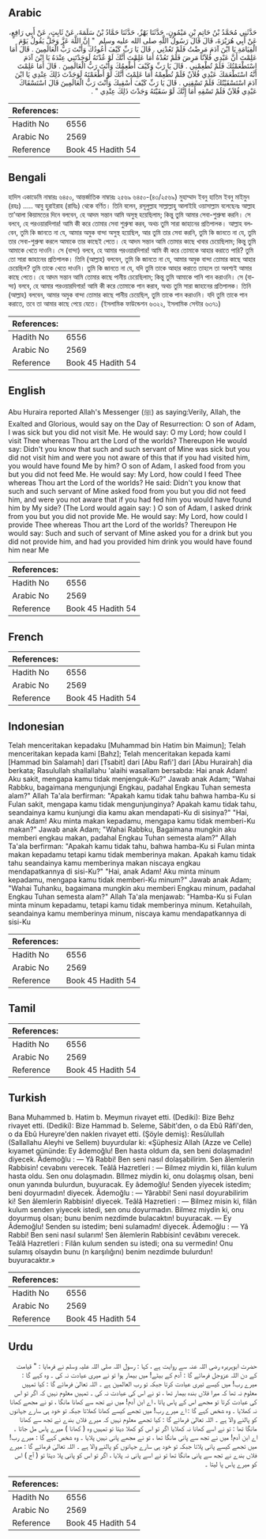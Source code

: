 ## Arabic


<div dir="rtl" lang="ar" style={{fontSize:'larger',backgroundColor:'#f8f9fa',padding:20}}>
حَدَّثَنِي مُحَمَّدُ بْنُ حَاتِمِ بْنِ مَيْمُونٍ، حَدَّثَنَا بَهْزٌ، حَدَّثَنَا حَمَّادُ بْنُ سَلَمَةَ، عَنْ ثَابِتٍ، عَنْ أَبِي رَافِعٍ، عَنْ أَبِي هُرَيْرَةَ، قَالَ قَالَ رَسُولُ اللَّهِ صلى الله عليه وسلم ‏ "‏ إِنَّ اللَّهَ عَزَّ وَجَلَّ يَقُولُ يَوْمَ الْقِيَامَةِ يَا ابْنَ آدَمَ مَرِضْتُ فَلَمْ تَعُدْنِي ‏.‏ قَالَ يَا رَبِّ كَيْفَ أَعُودُكَ وَأَنْتَ رَبُّ الْعَالَمِينَ ‏.‏ قَالَ أَمَا عَلِمْتَ أَنَّ عَبْدِي فُلاَنًا مَرِضَ فَلَمْ تَعُدْهُ أَمَا عَلِمْتَ أَنَّكَ لَوْ عُدْتَهُ لَوَجَدْتَنِي عِنْدَهُ يَا ابْنَ آدَمَ اسْتَطْعَمْتُكَ فَلَمْ تُطْعِمْنِي ‏.‏ قَالَ يَا رَبِّ وَكَيْفَ أُطْعِمُكَ وَأَنْتَ رَبُّ الْعَالَمِينَ ‏.‏ قَالَ أَمَا عَلِمْتَ أَنَّهُ اسْتَطْعَمَكَ عَبْدِي فُلاَنٌ فَلَمْ تُطْعِمْهُ أَمَا عَلِمْتَ أَنَّكَ لَوْ أَطْعَمْتَهُ لَوَجَدْتَ ذَلِكَ عِنْدِي يَا ابْنَ آدَمَ اسْتَسْقَيْتُكَ فَلَمْ تَسْقِنِي ‏.‏ قَالَ يَا رَبِّ كَيْفَ أَسْقِيكَ وَأَنْتَ رَبُّ الْعَالَمِينَ قَالَ اسْتَسْقَاكَ عَبْدِي فُلاَنٌ فَلَمْ تَسْقِهِ أَمَا إِنَّكَ لَوْ سَقَيْتَهُ وَجَدْتَ ذَلِكَ عِنْدِي ‏"‏ ‏.‏
</div>
<div style={{backgroundColor:'#f8f9fa',padding:20, marginBottom: 10}}><table> <thead> <tr> <th>References:</th> <th></th> </tr> </thead> <tbody><tr><td>Hadith No</td><td>6556</td></tr><tr><td>Arabic No</td><td>2569</td></tr><tr><td>Reference</td><td>Book 45 Hadith 54</td></tr></tbody></table></div>

## Bengali


<div dir="ltr" lang="bn" style={{fontSize:'larger',backgroundColor:'#f8f9fa',padding:20}}>
হাদিস একাডেমি নাম্বারঃ ৬৪৫০, আন্তর্জাতিক নাম্বারঃ ২৫৬৯ ৬৪৫০-(৪৩/২৫৬৯) মুহাম্মাদ ইবনু হাতিম ইবনু মাইমুন (রহঃ) ..... আবু হুরাইরাহ (রাযিঃ) থেকে বর্ণিত। তিনি বলেন, রসূলুল্লাহ সাল্লাল্লাহু আলাইহি ওয়াসাল্লাম বলেছেনঃ আল্লাহ তা’আলা কিয়ামতের দিনে বলবেন, হে আদম সন্তান আমি অসুস্থ হয়েছিলাম; কিন্তু তুমি আমার সেবা-শুশ্রুষা করনি। সে বলবে, হে পরওয়ারদিগার! আমি কী করে তোমার সেবা শুশ্রুষা করব, অথচ তুমি সারা জাহানের প্রতিপালক। আল্লাহ বলবেন, তুমি কি জানতে না যে, আমার অমুক বান্দা অসুস্থ হয়েছিল, আর তুমি তার সেবা করনি, তুমি কি জানতে না যে, তুমি তার সেবা-শুশ্রুষা করলে আমাকে তার কাছেই পেতে। হে আদম সন্তান আমি তোমার কাছে খাবার চেয়েছিলাম; কিন্তু তুমি আমাকে খেতে দাওনি। সে (বান্দা) বলবে, হে আমার পরওয়ারদিগার! আমি কী করে তোমাকে আহার করাতে পারি? তুমি তো সারা জাহানের প্রতিপালক। তিনি (আল্লাহ) বলবেন, তুমি কি জানতে না যে, আমার অমুক বান্দা তোমার কাছে আহার চেয়েছিল? তুমি তাকে খেতে দাওনি। তুমি কি জানতে না যে, যদি তুমি তাকে আহার করাতে তাহলে তা অবশ্যই আমার কাছে পেতে। হে আদম সন্তান আমি তোমার কাছে পানীয় চেয়েছিলাম; কিন্তু তুমি আমাকে পানি পান করাওনি। সে (বান্দা) বলবে, হে আমার পরওয়ারদিগার! আমি কী করে তোমাকে পান করাব, অথচ তুমি সারা জাহানের প্রতিপালক। তিনি (আল্লাহ) বলবেন, আমার অমুক বান্দা তোমার কাছে পানীয় চেয়েছিল, তুমি তাকে পান করাওনি। যদি তুমি তাকে পান করাতে, তবে তা আমার কাছে পেয়ে যেতে। (ইসলামিক ফাউন্ডেশন ৬৩২২, ইসলামিক সেন্টার ৬৩৭১)
</div>
<div style={{backgroundColor:'#f8f9fa',padding:20, marginBottom: 10}}><table> <thead> <tr> <th>References:</th> <th></th> </tr> </thead> <tbody><tr><td>Hadith No</td><td>6556</td></tr><tr><td>Arabic No</td><td>2569</td></tr><tr><td>Reference</td><td>Book 45 Hadith 54</td></tr></tbody></table></div>

## English


<div dir="ltr" lang="en" style={{fontSize:'larger',backgroundColor:'#f8f9fa',padding:20}}>
Abu Huraira reported Allah's Messenger (ﷺ) as saying:Verily, Allah, the Exalted and Glorious, would say on the Day of Resurrection: O son of Adam, I was sick but you did not visit Me. He would say: O my Lord; how could I visit Thee whereas Thou art the Lord of the worlds? Thereupon He would say: Didn't you know that such and such servant of Mine was sick but you did not visit him and were you not aware of this that if you had visited him, you would have found Me by him? O son of Adam, I asked food from you but you did not feed Me. He would say: My Lord, how could I feed Thee whereas Thou art the Lord of the worlds? He said: Didn't you know that such and such servant of Mine asked food from you but you did not feed him, and were you not aware that if you had fed him you would have found him by My side? (The Lord would again say: ) O son of Adam, I asked drink from you but you did not provide Me. He would say: My Lord, how could I provide Thee whereas Thou art the Lord of the worlds? Thereupon He would say: Such and such of servant of Mine asked you for a drink but you did not provide him, and had you provided him drink you would have found him near Me
</div>
<div style={{backgroundColor:'#f8f9fa',padding:20, marginBottom: 10}}><table> <thead> <tr> <th>References:</th> <th></th> </tr> </thead> <tbody><tr><td>Hadith No</td><td>6556</td></tr><tr><td>Arabic No</td><td>2569</td></tr><tr><td>Reference</td><td>Book 45 Hadith 54</td></tr></tbody></table></div>

## French


<div dir="ltr" lang="fr" style={{fontSize:'larger',backgroundColor:'#f8f9fa',padding:20}}>

</div>
<div style={{backgroundColor:'#f8f9fa',padding:20, marginBottom: 10}}><table> <thead> <tr> <th>References:</th> <th></th> </tr> </thead> <tbody><tr><td>Hadith No</td><td>6556</td></tr><tr><td>Arabic No</td><td>2569</td></tr><tr><td>Reference</td><td>Book 45 Hadith 54</td></tr></tbody></table></div>

## Indonesian


<div dir="ltr" lang="id" style={{fontSize:'larger',backgroundColor:'#f8f9fa',padding:20}}>
Telah menceritakan kepadaku [Muhammad bin Hatim bin Maimun]; Telah menceritakan kepada kami [Bahz]; Telah menceritakan kepada kami [Hammad bin Salamah] dari [Tsabit] dari [Abu Rafi'] dari [Abu Hurairah] dia berkata; Rasulullah shallallahu 'alaihi wasallam bersabda: Hai anak Adam! Aku sakit, mengapa kamu tidak menjenguk-Ku?" Jawab anak Adam; "Wahai Rabbku, bagaimana mengunjungi Engkau, padahal Engkau Tuhan semesta alam?" Allah Ta'ala berfirman: "Apakah kamu tidak tahu bahwa hamba-Ku si Fulan sakit, mengapa kamu tidak mengunjunginya? Apakah kamu tidak tahu, seandainya kamu kunjungi dia kamu akan mendapati-Ku di sisinya?" "Hai, anak Adam! Aku minta makan kepadamu, mengapa kamu tidak memberi-Ku makan?" Jawab anak Adam; "Wahai Rabbku, Bagaimana mungkin aku memberi engkau makan, padahal Engkau Tuhan semesta alam?" Allah Ta'ala berfirman: "Apakah kamu tidak tahu, bahwa hamba-Ku si Fulan minta makan kepadamu tetapi kamu tidak memberinya makan. Apakah kamu tidak tahu seandainya kamu memberinya makan niscaya engkau mendapatkannya di sisi-Ku?" "Hai, anak Adam! Aku minta minum kepadamu, mengapa kamu tidak memberi-Ku minum?" Jawab anak Adam; "Wahai Tuhanku, bagaimana mungkin aku memberi Engkau minum, padahal Engkau Tuhan semesta alam?" Allah Ta'ala menjawab: "Hamba-Ku si Fulan minta minum kepadamu, tetapi kamu tidak memberinya minum. Ketahuilah, seandainya kamu memberinya minum, niscaya kamu mendapatkannya di sisi-Ku
</div>
<div style={{backgroundColor:'#f8f9fa',padding:20, marginBottom: 10}}><table> <thead> <tr> <th>References:</th> <th></th> </tr> </thead> <tbody><tr><td>Hadith No</td><td>6556</td></tr><tr><td>Arabic No</td><td>2569</td></tr><tr><td>Reference</td><td>Book 45 Hadith 54</td></tr></tbody></table></div>

## Tamil


<div dir="ltr" lang="ta" style={{fontSize:'larger',backgroundColor:'#f8f9fa',padding:20}}>

</div>
<div style={{backgroundColor:'#f8f9fa',padding:20, marginBottom: 10}}><table> <thead> <tr> <th>References:</th> <th></th> </tr> </thead> <tbody><tr><td>Hadith No</td><td>6556</td></tr><tr><td>Arabic No</td><td>2569</td></tr><tr><td>Reference</td><td>Book 45 Hadith 54</td></tr></tbody></table></div>

## Turkish


<div dir="ltr" lang="tr" style={{fontSize:'larger',backgroundColor:'#f8f9fa',padding:20}}>
Bana Muhammed b. Hatim b. Meymun rivayet etti. (Dediki): Bize Behz rivayet etti. (Dediki): Bize Hammad b. Seleme, Sâbit'den, o da Ebû Râfi'den, o da Ebû Hureyre'den naklen rivayet etti. (Şöyle demiş): Resûlullah (Sallallahu Aleyhi ve Sellem) buyurdular ki: «Şüphesiz Allah (Azze ve Celle) kıyamet gününde: Ey âdemoğlu! Ben hasta oldum da, sen beni dolaşmadın! diyecek. Âdemoğlu : — Yâ Rabbi! Ben seni nasıI dolaşabilirim. Sen âlemlerin Rabbisin! cevabını verecek. Teâlâ Hazretleri : — Bilmez miydin ki, filân kulum hasta oldu. Sen onu dolaşmadın. BlImez miydin ki, onu dolaşmış olsan, beni onun yanında bulurdun, buyuracak. Ey âdemoğlu! Senden yiyecek istedim; beni doyurmadın! diyecek. Âdemoğlu : — Yârabbi! Seni nasıl doyurabilirim ki! Sen âlemlerin Rabbisin! diyecek. Teâlâ Hazretieri : — Bilmez misin ki, filân kulum senden yiyecek istedi, sen onu doyurmadın. Bilmez miydin ki, onu doyurmuş olsan; bunu benim nezdimde bulacaktın! buyuracak. — Ey Âdemoğlu! Senden su istedim; beni sulamadm! diyecek. Âdemoğlu : — Yâ Rabbi! Ben seni nasıl sularım! Sen âlemlerin Rabbisin! cevâbını verecek. Teâlâ Hazretleri : Filân kulum senden su istedi; ona su vermedin! Onu sulamış olsaydın bunu (n karşılığını) benim nezdimde bulurdun! buyuracaktır.»
</div>
<div style={{backgroundColor:'#f8f9fa',padding:20, marginBottom: 10}}><table> <thead> <tr> <th>References:</th> <th></th> </tr> </thead> <tbody><tr><td>Hadith No</td><td>6556</td></tr><tr><td>Arabic No</td><td>2569</td></tr><tr><td>Reference</td><td>Book 45 Hadith 54</td></tr></tbody></table></div>

## Urdu


<div dir="rtl" lang="ur" style={{fontSize:'larger',backgroundColor:'#f8f9fa',padding:20}}>
حضرت ابوہریرہ رضی اللہ عنہ سے روایت ہے ، کہا : رسول اللہ صلی اللہ علیہ وسلم نے فرمایا : " قیامت کے دن اللہ عزوجل فرمائے گا : آدم کے بیٹے! میں بیمار ہوا تو نے میری عیادت نہ کی ۔ وہ کہے گا : میرے رب! میں کیسے تیری عیادت کرتا جبکہ تو رب العالمین ہے ۔ اللہ تعالیٰ فرمائے گا : کیا تمہیں معلوم نہ تھا کہ میرا فلاں بندہ بیمار تھا ، تو نے اس کی عیادت نہ کی ۔ تمہیں معلوم نہیں کہ اگر تو اس کی عیادت کرتا تو مجھے اس کے پاس پاتا ، اے ابن آدم! میں نے تجھ سے کھانا مانگا ، تو نے مجھے کھانا نہ کھلایا ۔ وہ شخص کہے گا : اے میرے رب! میں تجھے کیسے کھانا کھلاتا جبکہ تو خود ہی سارے جہانوں کو پالنے والا ہے ۔ اللہ تعالیٰ فرمائے گا : کیا تجھے معلوم نہیں کہ میرے فلاں بندے نے تجھ سے کھانا مانگا تھا : تو نے اسے کھانا نہ کھلایا اگر تو اس کو کھلا دیتا تو تمہیں وہ ( کھانا ) میرے پاس مل جاتا ۔ اے ابن آدم! میں نے تجھ سے پانی مانگا تھا ، تو نے مجھے پانی نہیں پلایا ۔ وہ شخص کہے گا : میرے رب! میں تجھے کیسے پانی پلاتا جبکہ تو خود ہی سارے جہانوں کو پالنے والا ہے ۔ اللہ تعالیٰ فرمائے گا : میرے فلاں بندے نے تجھ سے پانی مانگا تھا تو نے اسے پانی نہ پلایا ، اگر تو اس کو پانی پلا دیتا تو ( آج ) اس کو میرے پاس پا لیتا ۔
</div>
<div style={{backgroundColor:'#f8f9fa',padding:20, marginBottom: 10}}><table> <thead> <tr> <th>References:</th> <th></th> </tr> </thead> <tbody><tr><td>Hadith No</td><td>6556</td></tr><tr><td>Arabic No</td><td>2569</td></tr><tr><td>Reference</td><td>Book 45 Hadith 54</td></tr></tbody></table></div>